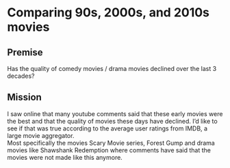 # Comparing 90s, 2000s, and 2010s movies<br>

## Premise<br>
Has the quality of comedy movies / drama movies declined over the last 3 decades?

## Mission
I saw online that many youtube comments said that these early movies were the best and that the quality of movies these days have declined. I’d like to see if that was true according to the average user ratings from IMDB, a large movie aggregator.
<br>
Most specifically the movies Scary Movie series, Forest Gump and drama movies like Shawshank Redemption where comments have said that the movies were not made like this anymore.
<br>


